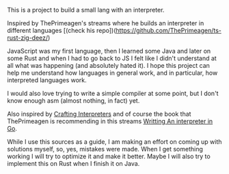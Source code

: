 This is a project to build a small lang with an interpreter. 

Inspired by ThePrimeagen's streams where he builds an interpreter in different languages [(check his repo])(https://github.com/ThePrimeagen/ts-rust-zig-deez/)

JavaScript was my first language, then I learned some Java and later on some Rust and when I had to go back to JS I felt like I didn't understand at all what was happening (and absolutely hated it).
I hope this project can help me understand how languages in general work, and in particular, how interpreted languages work.

I would also love trying to write a simple compiler at some point, but I don't know enough asm (almost nothing, in fact) yet.

Also inspired by [Crafting Interpreters](https://craftinginterpreters.com/) and of course the book that ThePrimeagen is recommending in this streams [Writting An interpreter in Go](https://interpreterbook.com/).

While I use this sources as a guide, I am making an effort on coming up with solutions myself, so, yes, mistakes were made. When I get something working I will try to optimize it and make it better.
Maybe I will also try to implement this on Rust when I finish it on Java.
